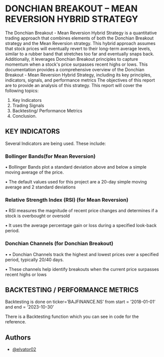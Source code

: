 
# DONCHIAN BREAKOUT – MEAN REVERSION HYBRID STRATEGY

The Donchian Breakout - Mean Reversion Hybrid Strategy is a quantitative trading approach that combines elements of both the Donchian Breakout strategy and the Mean Reversion strategy. This hybrid approach assumes that stock prices will eventually revert to their long-term average levels, similar to a rubber band that stretches too far and eventually snaps back. Additionally, it leverages Donchian Breakout principles to capture momentum when a stock's price surpasses recent highs or lows. This documentation provides a comprehensive overview of the Donchian Breakout - Mean Reversion Hybrid Strategy, including its key principles, indicators, signals, and performance metrics
The objectives of this report are to provide an analysis of this strategy. This report will cover the following topics:
1.	Key Indicators
2.	Trading Signals
3.	Backtesting/ Performance Metrics
4.	Conclusion.



## KEY INDICATORS

Several Indicators are being used. These include:

### Bollinger Bands(for Mean Reversion)

•	Bollinger Bands plot a standard deviation above and below a simple moving average of the price.

•	The default values used for this project are a 20-day simple moving average and 2 standard deviations

### Relative Strength Index (RSI) (for Mean Reversion)
•	RSI measures the magnitude of recent price changes and determines if a stock is overbought or oversold

•	It uses the average percentage gain or loss during a specified look-back period.

### Donchian Channels (for Donchian Breakout)
•	•	Donchian Channels track the highest and lowest prices over a specified period, typically 20/40 days.

•	These channels help identify breakouts when the current price surpasses recent highs or lows 


## BACKTESTING / PERFORMANCE METRICS

Backtesting is done on ticker=’BAJFINANCE.NS’ from start = ‘2018-01-01’ and end = ‘2023-10-30’

There is a Backtesting function which you can see in code for the reference.


## Authors

- [@elvator02](https://www.github.com/elvator02)

